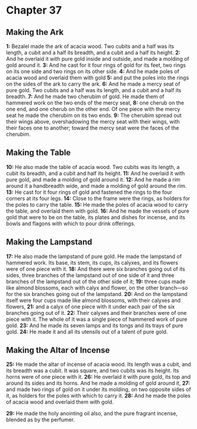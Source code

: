 # Chapter 37

## Making the Ark

**1:** Bezalel made the ark of acacia wood. Two cubits and a half was its length, a cubit and a half its breadth, and a cubit and a half its height.
**2:** And he overlaid it with pure gold inside and outside, and made a molding of gold around it.
**3:** And he cast for it four rings of gold for its feet, two rings on its one side and two rings on its other side.
**4:** And he made poles of acacia wood and overlaid them with gold
**5:** and put the poles into the rings on the sides of the ark to carry the ark.
**6:** And he made a mercy seat of pure gold. Two cubits and a half was its length, and a cubit and a half its breadth.
**7:** And he made two cherubim of gold. He made them of hammered work on the two ends of the mercy seat,
**8:** one cherub on the one end, and one cherub on the other end. Of one piece with the mercy seat he made the cherubim on its two ends.
**9:** The cherubim spread out their wings above, overshadowing the mercy seat with their wings, with their faces one to another; toward the mercy seat were the faces of the cherubim.

## Making the Table

**10:** He also made the table of acacia wood. Two cubits was its length, a cubit its breadth, and a cubit and half its height.
**11:** And he overlaid it with pure gold, and made a molding of gold around it.
**12:** And he made a rim around it a handbreadth wide, and made a molding of gold around the rim.
**13:** He cast for it four rings of gold and fastened the rings to the four corners at its four legs.
**14:** Close to the frame were the rings, as holders for the poles to carry the table.
**15:** He made the poles of acacia wood to carry the table, and overlaid them with gold.
**16:** And he made the vessels of pure gold that were to be on the table, its plates and dishes for incense, and its bowls and flagons with which to pour drink offerings.

## Making the Lampstand

**17:** He also made the lampstand of pure gold. He made the lampstand of hammered work. Its base, its stem, its cups, its calyxes, and its flowers were of one piece with it.
**18:** And there were six branches going out of its sides, three branches of the lampstand out of one side of it and three branches of the lampstand out of the other side of it;
**19:** three cups made like almond blossoms, each with calyx and flower, on the other branch—so for the six branches going out of the lampstand.
**20:** And on the lampstand itself were four cups made like almond blossoms, with their calyxes and flowers,
**21:** and a calyx of one piece with it under each pair of the six branches going out of it.
**22:** Their calyxes and their branches were of one piece with it. The whole of it was a single piece of hammered work of pure gold.
**23:** And he made its seven lamps and its tongs and its trays of pure gold.
**24:** He made it and all its utensils out of a talent of pure gold.

## Making the Altar of Incense

**25:** He made the altar of incense of acacia wood. Its length was a cubit, and its breadth was a cubit. It was square, and two cubits was its height. Its horns were of one piece with it.
**26:** He overlaid it with pure gold, its top and around its sides and its horns. And he made a molding of gold around it,
**27:** and made two rings of gold on it under its molding, on two opposite sides of it, as holders for the poles with which to carry it.
**28:** And he made the poles of acacia wood and overlaid them with gold.

**29:** He made the holy anointing oil also, and the pure fragrant incense, blended as by the perfumer.
